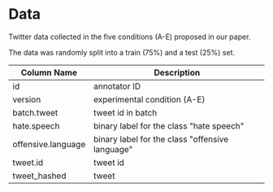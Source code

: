 # Data

Twitter data collected in the five conditions (A-E) proposed in our paper. 

The data was randomly split into a train (75%) and a test (25%) set.


| Column Name     | Description       |
| -------------- | ------------------ |
| id  | annotator ID |
| version  | experimental condition (A-E) |
| batch.tweet  | tweet id in batch |
| hate.speech  | binary label for the class "hate speech" |
| offensive.language  | binary label for the class "offensive language" |
| tweet.id  | tweet id |
| tweet_hashed  | tweet |



